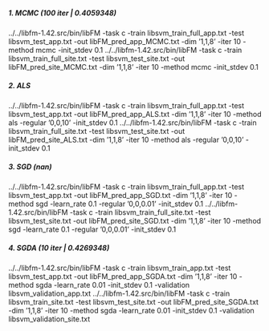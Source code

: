 ##### 1. MCMC (100 iter | 0.4059348)
../../libfm-1.42.src/bin/libFM -task c -train libsvm_train_full_app.txt -test libsvm_test_app.txt -out libFM_pred_app_MCMC.txt -dim ’1,1,8’ -iter 10 -method mcmc -init_stdev 0.1
../../libfm-1.42.src/bin/libFM -task c -train libsvm_train_full_site.txt -test libsvm_test_site.txt -out libFM_pred_site_MCMC.txt -dim ’1,1,8’ -iter 10 -method mcmc -init_stdev 0.1

##### 2. ALS
../../libfm-1.42.src/bin/libFM -task c -train libsvm_train_full_app.txt -test libsvm_test_app.txt -out libFM_pred_app_ALS.txt -dim ’1,1,8’ -iter 10 -method als -regular ’0,0,10’ -init_stdev 0.1
../../libfm-1.42.src/bin/libFM -task c -train libsvm_train_full_site.txt -test libsvm_test_site.txt -out libFM_pred_site_ALS.txt -dim ’1,1,8’ -iter 10 -method als -regular ’0,0,10’ -init_stdev 0.1

##### 3. SGD (nan)
../../libfm-1.42.src/bin/libFM -task c -train libsvm_train_full_app.txt -test libsvm_test_app.txt -out libFM_pred_app_SGD.txt -dim ’1,1,8’ -iter 10 -method sgd -learn_rate 0.1 -regular ’0,0,0.01’ -init_stdev 0.1
../../libfm-1.42.src/bin/libFM -task c -train libsvm_train_full_site.txt -test libsvm_test_site.txt -out libFM_pred_site_SGD.txt -dim ’1,1,8’ -iter 10 -method sgd -learn_rate 0.1 -regular ’0,0,0.01’ -init_stdev 0.1

##### 4. SGDA (10 iter | 0.4269348)
../../libfm-1.42.src/bin/libFM -task c -train libsvm_train_app.txt -test libsvm_test_app.txt -out libFM_pred_app_SGDA.txt -dim ’1,1,8’ -iter 10 -method sgda -learn_rate 0.01 -init_stdev 0.1 -validation libsvm_validation_app.txt
../../libfm-1.42.src/bin/libFM -task c -train libsvm_train_site.txt -test libsvm_test_site.txt -out libFM_pred_site_SGDA.txt -dim ’1,1,8’ -iter 10 -method sgda -learn_rate 0.01 -init_stdev 0.1 -validation libsvm_validation_site.txt